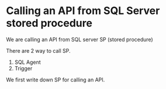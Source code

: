 # Calling an API from SQL Server stored procedure

We are calling an API from SQL server SP (stored procedure)

There are 2 way to call SP.
1. SQL Agent
2. Trigger

We first write down SP for calling an API.

<br/>
